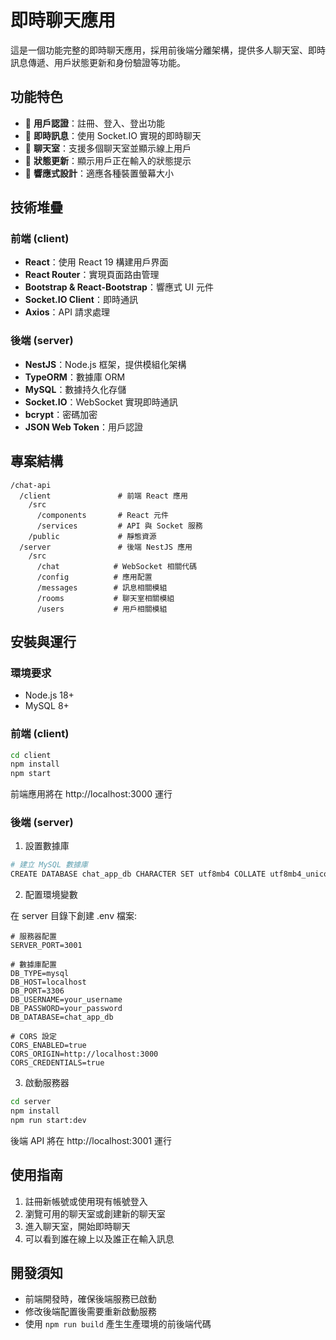 # 即時聊天應用

這是一個功能完整的即時聊天應用，採用前後端分離架構，提供多人聊天室、即時訊息傳遞、用戶狀態更新和身份驗證等功能。

## 功能特色

- 🔐 **用戶認證**：註冊、登入、登出功能
- 💬 **即時訊息**：使用 Socket.IO 實現的即時聊天
- 👥 **聊天室**：支援多個聊天室並顯示線上用戶
- 📡 **狀態更新**：顯示用戶正在輸入的狀態提示
- 📱 **響應式設計**：適應各種裝置螢幕大小

## 技術堆疊

### 前端 (client)
- **React**：使用 React 19 構建用戶界面
- **React Router**：實現頁面路由管理
- **Bootstrap & React-Bootstrap**：響應式 UI 元件
- **Socket.IO Client**：即時通訊
- **Axios**：API 請求處理

### 後端 (server)
- **NestJS**：Node.js 框架，提供模組化架構
- **TypeORM**：數據庫 ORM
- **MySQL**：數據持久化存儲
- **Socket.IO**：WebSocket 實現即時通訊
- **bcrypt**：密碼加密
- **JSON Web Token**：用戶認證

## 專案結構

```
/chat-api
  /client               # 前端 React 應用
    /src
      /components       # React 元件
      /services         # API 與 Socket 服務
    /public             # 靜態資源
  /server               # 後端 NestJS 應用
    /src
      /chat            # WebSocket 相關代碼
      /config          # 應用配置
      /messages        # 訊息相關模組
      /rooms           # 聊天室相關模組
      /users           # 用戶相關模組
```

## 安裝與運行

### 環境要求
- Node.js 18+ 
- MySQL 8+

### 前端 (client)

```bash
cd client
npm install
npm start
```

前端應用將在 http://localhost:3000 運行

### 後端 (server)

1. 設置數據庫

```bash
# 建立 MySQL 數據庫
CREATE DATABASE chat_app_db CHARACTER SET utf8mb4 COLLATE utf8mb4_unicode_ci;
```

2. 配置環境變數

在 server 目錄下創建 .env 檔案:

```env
# 服務器配置
SERVER_PORT=3001

# 數據庫配置
DB_TYPE=mysql
DB_HOST=localhost
DB_PORT=3306
DB_USERNAME=your_username
DB_PASSWORD=your_password
DB_DATABASE=chat_app_db

# CORS 設定
CORS_ENABLED=true
CORS_ORIGIN=http://localhost:3000
CORS_CREDENTIALS=true
```

3. 啟動服務器

```bash
cd server
npm install
npm run start:dev
```

後端 API 將在 http://localhost:3001 運行

## 使用指南

1. 註冊新帳號或使用現有帳號登入
2. 瀏覽可用的聊天室或創建新的聊天室
3. 進入聊天室，開始即時聊天
4. 可以看到誰在線上以及誰正在輸入訊息

## 開發須知

- 前端開發時，確保後端服務已啟動
- 修改後端配置後需要重新啟動服務
- 使用 `npm run build` 產生生產環境的前後端代碼